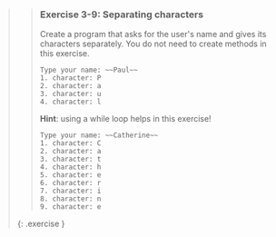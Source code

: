 >> ### Exercise 3-9: Separating characters
>> 
>> Create a program that asks for the user's name and gives its characters separately. You do not need to create methods in this exercise.
>> 
>>```output
>> Type your name: ~~Paul~~
>> 1. character: P
>> 2. character: a
>> 3. character: u
>> 4. character: l
>>```
>>     
>> **Hint**: using a while loop helps in this exercise!
>>
>>```output
>> Type your name: ~~Catherine~~
>> 1. character: C
>> 2. character: a
>> 3. character: t
>> 4. character: h
>> 5. character: e
>> 6. character: r
>> 7. character: i
>> 8. character: n
>> 9. character: e
>>```
>>
>> 
>{: .exercise }